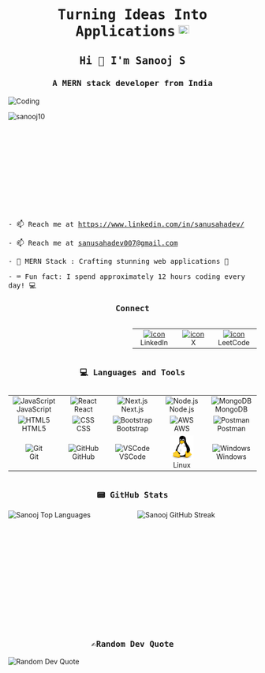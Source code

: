 <h1 align="center"><samp>Turning Ideas Into Applications</samp> <img src="https://github.com/mupezzuol/mupezzuol/blob/master/assets/earth.gif" width="22px" height="22px"> </h1>

<h2 align="center"><samp>Hi 👋 I'm Sanooj S</samp></h2>
<h3 align="center"><samp>A MERN stack developer from India</samp> </h3>

<img align="center" alt="Coding" width="1000" src="https://raw.githubusercontent.com/sanooj10/images/main/gif/mario-working.gif">

<p align="left"> <img src="https://komarev.com/ghpvc/?username=sanooj-sahadevan&label=Profile%20views&color=0e75b6&style=flat" alt="sanooj10" /> </p>

<div style="margin-bottom: 200px;"></div>

<samp>- 📫 Reach me at https://www.linkedin.com/in/sanusahadev/</samp>

<samp>- 📫 Reach me at sanusahadev007@gmail.com</samp>

<samp>- 📱 MERN Stack : Crafting stunning web applications 💙</samp>

<samp>- ⌨️ Fun fact: I spend approximately 12 hours coding every day! 💻</samp>





<h3 align="center"><samp>Connect</samp></h3>
<div style="display: flex; align-items: flex-start; align: center">
<table align="center">
<table align="center">
  <tr>
    <td align="center" width="100">
      <a href="https://www.linkedin.com/in/sanooj-sahadevan/" target="_blank">
        <img src="https://skillicons.dev/icons?i=linkedin" alt="icon" width="45" height="45" />
      </a>
      <br>LinkedIn
    </td>
    <td align="center" width="100">
      <a href="https://x.com/home?lang=en" target="_blank">
        <img src="https://skillicons.dev/icons?i=twitter" width="45" height="45" alt="icon" />
      </a>
      <br>X
    </td>
    <td align="center" width="100">
      <a href="https://leetcode.com/u/Sanooj_Sahadevan_123/" target="_blank">
        <img src="https://raw.githubusercontent.com/rahuldkjain/github-profile-readme-generator/master/src/images/icons/Social/leet-code.svg" alt="icon" width="45" height="45" />
      </a>
      <br>LeetCode
    </td>
    
  </tr>
</table>

<br><br>
</div>


<h3 align="center"><samp>💻 Languages and Tools</samp></h3>
<div style="display: flex; align-items: flex-start; align: center">
<table align="center">
  <tr>
    <td align="center" width="100">
        <img src="https://techstack-generator.vercel.app/js-icon.svg" alt="JavaScript" width="65" height="65" />
      <br>JavaScript
    </td>
    <td align="center" width="100">
        <img src="https://skillicons.dev/icons?i=react" alt="React" width="48" height="48" />
      <br>React
    </td>
    <td align="center" width="100">
        <img src="https://skillicons.dev/icons?i=nextjs" alt="Next.js" width="48" height="48" />
      <br>Next.js
    </td>
    <td align="center" width="100">
        <img src="https://skillicons.dev/icons?i=nodejs" alt="Node.js" width="48" height="48" />
      <br>Node.js
    </td>
    <td align="center" width="100">
        <img src="https://skillicons.dev/icons?i=mongodb" alt="MongoDB" width="48" height="48" />
      <br>MongoDB
    </td>
  </tr>
  <tr>
    <td align="center" width="100">
        <img src="https://skillicons.dev/icons?i=html" alt="HTML5" width="48" height="48" />
      <br>HTML5
    </td>
    <td align="center" width="100">
        <img src="https://skillicons.dev/icons?i=css" alt="CSS" width="48" height="48" />
      <br>CSS
    </td>
    <td align="center" width="100">
        <img src="https://skillicons.dev/icons?i=bootstrap" alt="Bootstrap" width="48" height="48" />
      <br>Bootstrap
    </td>
    <td align="center" width="100">
        <img src="https://techstack-generator.vercel.app/aws-icon.svg" alt="AWS" width="65" height="65" />
      <br>AWS
    </td>
    <td align="center" width="100">
        <img src="https://skillicons.dev/icons?i=postman" alt="Postman" width="48" height="48" />
      <br>Postman
    </td>
  </tr>
  <tr>
    <td align="center" width="100">
        <img src="https://user-images.githubusercontent.com/25181517/192108372-f71d70ac-7ae6-4c0d-8395-51d8870c2ef0.png" alt="Git" width="48" height="48" />
      <br>Git
    </td>
    <td align="center" width="100">
        <img src="https://skillicons.dev/icons?i=github" alt="GitHub" width="48" height="48" />
      <br>GitHub
    </td>
    <td align="center" width="100">
        <img src="https://skillicons.dev/icons?i=vscode" alt="VSCode" width="48" height="48" />
      <br>VSCode
    </td>
    <td align="center" width="100">
        <img src="https://raw.githubusercontent.com/devicons/devicon/master/icons/linux/linux-original.svg" alt="Linux" width="48" height="48" />
      <br>Linux
    </td>
    <td align="center" width="100">
        <img src="https://skillicons.dev/icons?i=windows" alt="Windows" width="48" height="48" />
      <br>Windows
    </td>
  </tr>
</table>

<br><br>
</div>

<h3 align="center"><samp>📟 GitHub Stats</samp></h3>
<div style="display: flex; justify-content: space-between; align-items: stretch;">
  <!-- Top Languages Stats -->
  <img src="https://github-readme-stats.vercel.app/api/top-langs?username=sanooj-sahadevan&show_icons=true&locale=en&layout=compact" alt="Sanooj Top Languages" width="48%" height="200" style="object-fit: cover;"/>
  <!-- GitHub Streak Stats -->
  <img src="https://github-readme-streak-stats.herokuapp.com/?user=sanooj-sahadevan" alt="Sanooj GitHub Streak" width="48%" height="200" style="object-fit: cover;"/>
</div>

<div style="margin-bottom: 60px;"></div>
<h3 align="center"><samp>✍️Random Dev Quote</samp></h3>
    <div>
      <img src="https://quotes-github-readme.vercel.app/api?type=horizontal&theme=vue" alt="Random Dev Quote" />
    </div>


